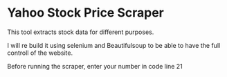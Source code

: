 # Yahoo Stock Price Scraper
This tool extracts stock data for different purposes.

I will re build it using selenium and Beautifulsoup to be able to have the full controll of the website.

Before running the scraper, enter your number in code line 21

